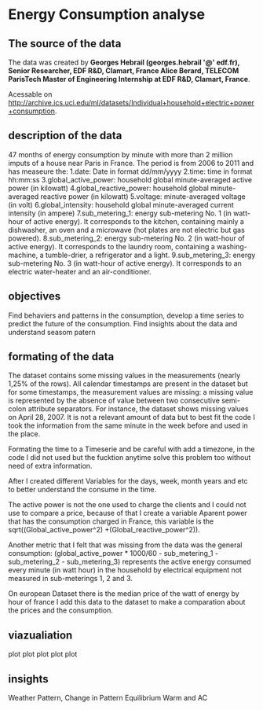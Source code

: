 # Energy Consumption analyse

## The source of the data 
The data was created by **Georges Hebrail (georges.hebrail '@' edf.fr), Senior Researcher, EDF R&D, Clamart, France 
Alice Berard, TELECOM ParisTech Master of Engineering Internship at EDF R&D, Clamart, France**.   

Acessable on http://archive.ics.uci.edu/ml/datasets/Individual+household+electric+power+consumption.



## description of the data

47 months of energy consumption by minute with more than 2 million imputs of a house near Paris in France.
The period is from 2006 to 2011 and has measeure the:
1.date: Date in format dd/mm/yyyy 
2.time: time in format hh:mm:ss 
3.global_active_power: household global minute-averaged active power (in kilowatt) 
4.global_reactive_power: household global minute-averaged reactive power (in kilowatt) 
5.voltage: minute-averaged voltage (in volt) 
6.global_intensity: household global minute-averaged current intensity (in ampere) 
7.sub_metering_1: energy sub-metering No. 1 (in watt-hour of active energy). It corresponds to the kitchen, containing mainly a dishwasher, an oven and a microwave (hot plates are not electric but gas powered). 
8.sub_metering_2: energy sub-metering No. 2 (in watt-hour of active energy). It corresponds to the laundry room, containing a washing-machine, a tumble-drier, a refrigerator and a light. 
9.sub_metering_3: energy sub-metering No. 3 (in watt-hour of active energy). It corresponds to an electric water-heater and an air-conditioner.


## objectives

Find behaviers  and patterns in the consumption, develop a time series to predict the future of the consumption.
Find insights about the data and understand seasom patern 

## formating of the data 
The dataset contains some missing values in the measurements (nearly 1,25% of the rows). All calendar timestamps are present in the dataset but for some timestamps, the measurement values are missing: a missing value is represented by the absence of value between two consecutive semi-colon attribute separators. For instance, the dataset shows missing values on April 28, 2007.
It is not a relevant amount of data but to best fit the code I took the information from the same minute in the week before and used in the place.

Formating the time to a Timeserie and be careful with add a timezone, in the code I did not used but the fucktion anytime solve this problem too without need of extra information.

After I created different Variables for the days, week, month years and etc to better understand the consume in the time.

The active power is not the one used to charge the clients and I could not use to compare a price, because of that I create a variable Aparent power that has the consumption charged in France, this variable is the 
sqrt((Global_active_power^2) +(Global_reactive_power^2)).

Another metric that I felt that was missing from the data was the general consumption:
 (global_active_power * 1000/60 - sub_metering_1 - sub_metering_2 - sub_metering_3) represents the active energy consumed every minute (in watt hour) in the household by electrical equipment not measured in sub-meterings 1, 2 and 3.

On european Dataset there is the median price of the watt of energy by hour of france I add this data to the dataset to make a comparation about the prices and the consumption.


## viazualiation
plot
plot
plot
plot
plot
## insights

Weather Pattern, 
Change in Pattern
Equilibrium
Warm and AC
